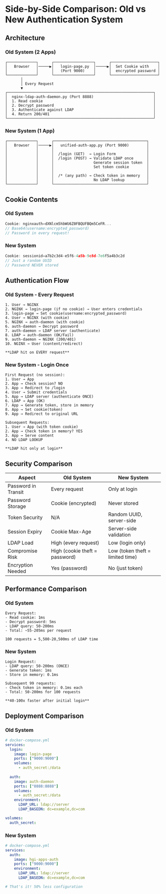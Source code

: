 # Side-by-Side Comparison: Old vs New Authentication System

## Architecture

### Old System (2 Apps)
```
┌─────────────┐      ┌──────────────────┐      ┌─────────────────────┐
│   Browser   │─────▶│   login-page.py  │─────▶│  Set Cookie with    │
│             │      │   (Port 9000)    │      │  encrypted password │
└─────────────┘      └──────────────────┘      └─────────────────────┘
       │
       │ Every Request
       ▼
┌──────────────────────────────────────────────────────────────────┐
│  nginx-ldap-auth-daemon.py (Port 8888)                           │
│  1. Read cookie                                                  │
│  2. Decrypt password                                             │
│  3. Authenticate against LDAP                                    │
│  4. Return 200/401                                               │
└──────────────────────────────────────────────────────────────────┘
```

### New System (1 App)
```
┌─────────────┐      ┌──────────────────────────────────────────┐
│   Browser   │─────▶│   unified-auth-app.py (Port 9000)        │
│             │      │                                          │
│             │      │  /login (GET)  → Login Form              │
│             │      │  /login (POST) → Validate LDAP once      │
│             │      │                  Generate session token  │
│             │      │                  Set token cookie        │
│             │      │                                          │
│             │      │  /* (any path) → Check token in memory   │
│             │      │                  No LDAP lookup          │
└─────────────┘      └──────────────────────────────────────────┘
```

## Cookie Contents

### Old System
```javascript
Cookie: nginxauth=dXNlcm5hbWU6Z0FBQUFBQm5CeFR...
// Base64(username:encrypted_password)
// Password in every request!
```

### New System  
```javascript
Cookie: sessionid=a7b2c3d4-e5f6-4a5b-9c8d-7e6f5a4b3c2d
// Just a random UUID
// Password NEVER stored
```

## Authentication Flow

### Old System - Every Request
```
1. User → NGINX
2. NGINX → login-page (if no cookie) → User enters credentials
3. login-page → Set cookie(username:encrypted_password)
4. User → NGINX (with cookie)
5. NGINX → auth-daemon (with cookie)
6. auth-daemon → Decrypt password
7. auth-daemon → LDAP server (authenticate)
8. LDAP → auth-daemon (OK/Fail)
9. auth-daemon → NGINX (200/401)
10. NGINX → User (content/redirect)

**LDAP hit on EVERY request**
```

### New System - Login Once
```
First Request (no session):
1. User → App
2. App → Check session? NO
3. App → Redirect to /login
4. User → Submit credentials
5. App → LDAP server (authenticate ONCE)
6. LDAP → App (OK)
7. App → Generate token, store in memory
8. App → Set cookie(token)
9. App → Redirect to original URL

Subsequent Requests:
1. User → App (with token cookie)
2. App → Check token in memory? YES
3. App → Serve content
4. NO LDAP LOOKUP

**LDAP hit only at login**
```

## Security Comparison

| Aspect | Old System | New System |
|--------|-----------|------------|
| Password in Transit | Every request | Only at login |
| Password Storage | Cookie (encrypted) | Never stored |
| Token Security | N/A | Random UUID, server-side |
| Session Expiry | Cookie Max-Age | Server-side validation |
| LDAP Load | High (every request) | Low (login only) |
| Compromise Risk | High (cookie theft = password) | Low (token theft = limited time) |
| Encryption Needed | Yes (password) | No (just token) |

## Performance Comparison

### Old System
```
Every Request:
- Read cookie: 1ms
- Decrypt password: 5ms
- LDAP query: 50-200ms
- Total: ~55-205ms per request

100 requests = 5,500-20,500ms of LDAP time
```

### New System
```
Login Request:
- LDAP query: 50-200ms (ONCE)
- Generate token: 1ms
- Store in memory: 0.1ms

Subsequent 99 requests:
- Check token in memory: 0.1ms each
- Total: 50-200ms for 100 requests

**40-100x faster after initial login**
```

## Deployment Comparison

### Old System
```yaml
# docker-compose.yml
services:
  login:
    image: login-page
    ports: ["9000:9000"]
    volumes:
      - auth_secret:/data
  
  auth:
    image: auth-daemon
    ports: ["8888:8888"]
    volumes:
      - auth_secret:/data
    environment:
      LDAP_URL: ldap://server
      LDAP_BASEDN: dc=example,dc=com

volumes:
  auth_secret:
```

### New System
```yaml
# docker-compose.yml
services:
  auth:
    image: hgi-apps-auth
    ports: ["9000:9000"]
    environment:
      LDAP_URL: ldap://server
      LDAP_BASEDN: dc=example,dc=com

# That's it! 50% less configuration
```
